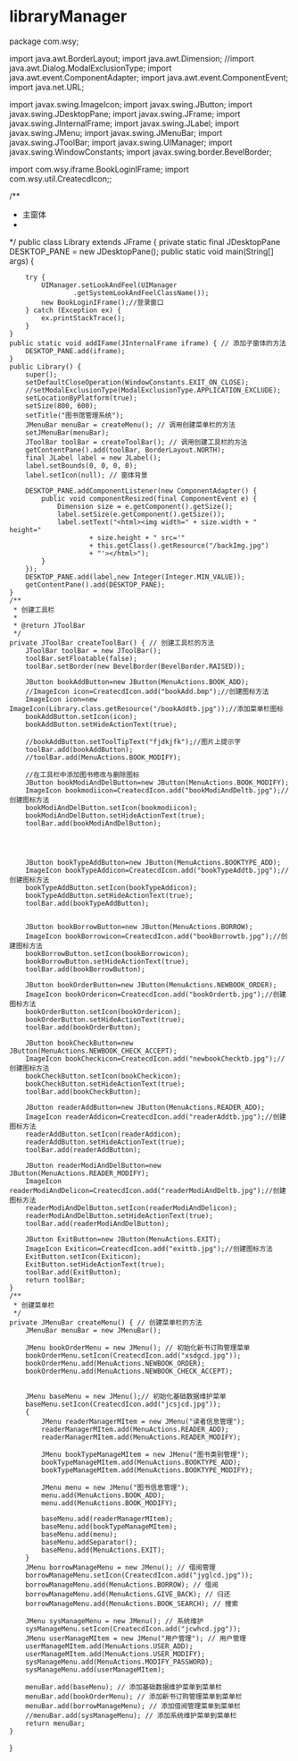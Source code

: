 # libraryManager
package com.wsy;

import java.awt.BorderLayout;
import java.awt.Dimension;
//import java.awt.Dialog.ModalExclusionType;
import java.awt.event.ComponentAdapter;
import java.awt.event.ComponentEvent;
import java.net.URL;

import javax.swing.ImageIcon;
import javax.swing.JButton;
import javax.swing.JDesktopPane;
import javax.swing.JFrame;
import javax.swing.JInternalFrame;
import javax.swing.JLabel;
import javax.swing.JMenu;
import javax.swing.JMenuBar;
import javax.swing.JToolBar;
import javax.swing.UIManager;
import javax.swing.WindowConstants;
import javax.swing.border.BevelBorder;

import com.wsy.iframe.BookLoginIFrame;
import com.wsy.util.CreatecdIcon;;

/**
 * 主窗体
 * 
 */
public class Library extends JFrame {
	private static final JDesktopPane DESKTOP_PANE = new JDesktopPane();
	public static void main(String[] args) {
		
		try {
			UIManager.setLookAndFeel(UIManager
					.getSystemLookAndFeelClassName());
			new BookLoginIFrame();//登录窗口
		} catch (Exception ex) {
			ex.printStackTrace();
		}
	}
	public static void addIFame(JInternalFrame iframe) { // 添加子窗体的方法
		DESKTOP_PANE.add(iframe);
	}
	public Library() {
		super();
		setDefaultCloseOperation(WindowConstants.EXIT_ON_CLOSE);
		//setModalExclusionType(ModalExclusionType.APPLICATION_EXCLUDE);
		setLocationByPlatform(true);
		setSize(800, 600);
		setTitle("图书馆管理系统");
		JMenuBar menuBar = createMenu(); // 调用创建菜单栏的方法
		setJMenuBar(menuBar);
		JToolBar toolBar = createToolBar(); // 调用创建工具栏的方法
		getContentPane().add(toolBar, BorderLayout.NORTH);
		final JLabel label = new JLabel();
		label.setBounds(0, 0, 0, 0);
		label.setIcon(null); // 窗体背景

		DESKTOP_PANE.addComponentListener(new ComponentAdapter() {
			public void componentResized(final ComponentEvent e) {
				Dimension size = e.getComponent().getSize();
				label.setSize(e.getComponent().getSize());
				label.setText("<html><img width=" + size.width + " height="
						+ size.height + " src='"
						+ this.getClass().getResource("/backImg.jpg")
						+ "'></html>");
			}
		});
		DESKTOP_PANE.add(label,new Integer(Integer.MIN_VALUE));
		getContentPane().add(DESKTOP_PANE);
	}
	/**
	 * 创建工具栏
	 * 
	 * @return JToolBar
	 */
	private JToolBar createToolBar() { // 创建工具栏的方法
		JToolBar toolBar = new JToolBar();
		toolBar.setFloatable(false);
		toolBar.setBorder(new BevelBorder(BevelBorder.RAISED));
		
		JButton bookAddButton=new JButton(MenuActions.BOOK_ADD);
		//ImageIcon icon=CreatecdIcon.add("bookAdd.bmp");//创建图标方法
		ImageIcon icon=new ImageIcon(Library.class.getResource("/bookAddtb.jpg"));//添加菜单栏图标	
		bookAddButton.setIcon(icon);
		bookAddButton.setHideActionText(true);
		
		//bookAddButton.setToolTipText("fjdkjfk");//图片上提示字
		toolBar.add(bookAddButton);
		//toolBar.add(MenuActions.BOOK_MODIFY);
		
		//在工具栏中添加图书修改与删除图标
		JButton bookModiAndDelButton=new JButton(MenuActions.BOOK_MODIFY);
		ImageIcon bookmodiicon=CreatecdIcon.add("bookModiAndDeltb.jpg");//创建图标方法
		bookModiAndDelButton.setIcon(bookmodiicon);
		bookModiAndDelButton.setHideActionText(true);
		toolBar.add(bookModiAndDelButton);
		
		
		
		
		JButton bookTypeAddButton=new JButton(MenuActions.BOOKTYPE_ADD);
		ImageIcon bookTypeAddicon=CreatecdIcon.add("bookTypeAddtb.jpg");//创建图标方法
		bookTypeAddButton.setIcon(bookTypeAddicon);
		bookTypeAddButton.setHideActionText(true);
		toolBar.add(bookTypeAddButton);
		
		
		JButton bookBorrowButton=new JButton(MenuActions.BORROW);
		ImageIcon bookBorrowicon=CreatecdIcon.add("bookBorrowtb.jpg");//创建图标方法
		bookBorrowButton.setIcon(bookBorrowicon);
		bookBorrowButton.setHideActionText(true);
		toolBar.add(bookBorrowButton);
		
		JButton bookOrderButton=new JButton(MenuActions.NEWBOOK_ORDER);
		ImageIcon bookOrdericon=CreatecdIcon.add("bookOrdertb.jpg");//创建图标方法
		bookOrderButton.setIcon(bookOrdericon);
		bookOrderButton.setHideActionText(true);
		toolBar.add(bookOrderButton);
		
		JButton bookCheckButton=new JButton(MenuActions.NEWBOOK_CHECK_ACCEPT);
		ImageIcon bookCheckicon=CreatecdIcon.add("newbookChecktb.jpg");//创建图标方法
		bookCheckButton.setIcon(bookCheckicon);
		bookCheckButton.setHideActionText(true);
		toolBar.add(bookCheckButton);
		
		JButton readerAddButton=new JButton(MenuActions.READER_ADD);
		ImageIcon readerAddicon=CreatecdIcon.add("readerAddtb.jpg");//创建图标方法
		readerAddButton.setIcon(readerAddicon);
		readerAddButton.setHideActionText(true);
		toolBar.add(readerAddButton);
		
		JButton readerModiAndDelButton=new JButton(MenuActions.READER_MODIFY);
		ImageIcon readerModiAndDelicon=CreatecdIcon.add("readerModiAndDeltb.jpg");//创建图标方法
		readerModiAndDelButton.setIcon(readerModiAndDelicon);
		readerModiAndDelButton.setHideActionText(true);
		toolBar.add(readerModiAndDelButton);
		
		JButton ExitButton=new JButton(MenuActions.EXIT);
		ImageIcon Exiticon=CreatecdIcon.add("exittb.jpg");//创建图标方法
		ExitButton.setIcon(Exiticon);
		ExitButton.setHideActionText(true);
		toolBar.add(ExitButton);
		return toolBar;
	}
	/**
	 * 创建菜单栏
	 */
	private JMenuBar createMenu() { // 创建菜单栏的方法
		JMenuBar menuBar = new JMenuBar();

		JMenu bookOrderMenu = new JMenu(); // 初始化新书订购管理菜单
		bookOrderMenu.setIcon(CreatecdIcon.add("xsdgcd.jpg"));
		bookOrderMenu.add(MenuActions.NEWBOOK_ORDER);
		bookOrderMenu.add(MenuActions.NEWBOOK_CHECK_ACCEPT);

		 
		JMenu baseMenu = new JMenu();// 初始化基础数据维护菜单
		baseMenu.setIcon(CreatecdIcon.add("jcsjcd.jpg"));
		{
			JMenu readerManagerMItem = new JMenu("读者信息管理");
			readerManagerMItem.add(MenuActions.READER_ADD);
			readerManagerMItem.add(MenuActions.READER_MODIFY);

			JMenu bookTypeManageMItem = new JMenu("图书类别管理");
			bookTypeManageMItem.add(MenuActions.BOOKTYPE_ADD);
			bookTypeManageMItem.add(MenuActions.BOOKTYPE_MODIFY);

			JMenu menu = new JMenu("图书信息管理");
			menu.add(MenuActions.BOOK_ADD);
			menu.add(MenuActions.BOOK_MODIFY);

			baseMenu.add(readerManagerMItem);
			baseMenu.add(bookTypeManageMItem);
			baseMenu.add(menu);
			baseMenu.addSeparator();
			baseMenu.add(MenuActions.EXIT);
		}
		JMenu borrowManageMenu = new JMenu(); // 借阅管理
		borrowManageMenu.setIcon(CreatecdIcon.add("jyglcd.jpg"));
		borrowManageMenu.add(MenuActions.BORROW); // 借阅
		borrowManageMenu.add(MenuActions.GIVE_BACK); // 归还
		borrowManageMenu.add(MenuActions.BOOK_SEARCH); // 搜索

		JMenu sysManageMenu = new JMenu(); // 系统维护
		sysManageMenu.setIcon(CreatecdIcon.add("jcwhcd.jpg"));
		JMenu userManageMItem = new JMenu("用户管理"); // 用户管理
		userManageMItem.add(MenuActions.USER_ADD);
		userManageMItem.add(MenuActions.USER_MODIFY);
		sysManageMenu.add(MenuActions.MODIFY_PASSWORD);
		sysManageMenu.add(userManageMItem);

		menuBar.add(baseMenu); // 添加基础数据维护菜单到菜单栏
		menuBar.add(bookOrderMenu); // 添加新书订购管理菜单到菜单栏
		menuBar.add(borrowManageMenu); // 添加借阅管理菜单到菜单栏
		//menuBar.add(sysManageMenu); // 添加系统维护菜单到菜单栏
		return menuBar;
	}
}
